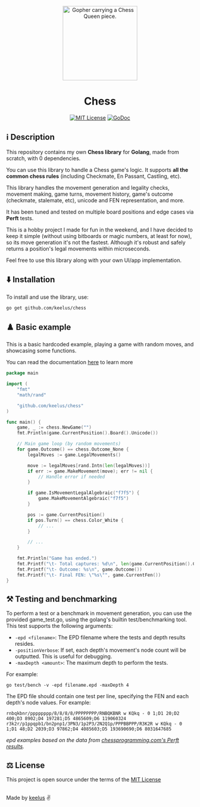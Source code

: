 <p align="center">
  <img src="https://github.com/keelus/chess/assets/86611436/4207ba13-3004-44ba-8325-7533f08a4e47" alt="Gopher carrying a Chess Queen piece." width="200" />
</p>
<h1 align="center">Chess</h1>

<p align="center">
<a href="./LICENSE"><img src="https://img.shields.io/badge/⚖️ license-MIT-blue" alt="MIT License"></a>
    <a href="https://godoc.org/github.com/keelus/chess"><img src="https://godoc.org/github.com/keelus/chess?status.svg" alt="GoDoc"></a>
</p>

## ℹ️ Description
This repository contains my own **Chess library** for **Golang**, made from scratch, with 0 dependencies.

You can use this library to handle a Chess game's logic. It supports **all the common chess rules** (including Checkmate, En Passant, Castling, etc).

This library handles the movement generation and legality checks, movement making, game turns, movement history, game's outcome (checkmate, stalemate, etc), unicode and FEN representation, and more.

It has been tuned and tested on multiple board positions and edge cases via **Perft** tests.

This is a hobby project I made for fun in the weekend, and I have decided to keep it simple (without using bitboards or magic numbers, at least for now), so its move generation it's not the fastest. Although it's robust and safely returns a position's legal movements within microseconds.

Feel free to use this library along with your own UI/app implementation.

## ⬇️ Installation
To install and use the library, use:
```sh
go get github.com/keelus/chess
```

## ♟️ Basic example
This is a basic hardcoded example, playing a game with random moves, and showcasing some functions.

You can read the documentation <a href="https://godoc.org/github.com/keelus/chess">here</a> to learn more
```Go
package main

import (
	"fmt"
	"math/rand"

	"github.com/keelus/chess"
)

func main() {
	game, _ := chess.NewGame("")
	fmt.Println(game.CurrentPosition().Board().Unicode())

	// Main game loop (by random movements)
	for game.Outcome() == chess.Outcome_None {
		legalMoves := game.LegalMovements()

		move := legalMoves[rand.Intn(len(legalMoves))]
		if err := game.MakeMovement(move); err != nil {
			// Handle error if needed
		}

		if game.IsMovementLegalAlgebraic("f7f5") {
			game.MakeMovementAlgebraic("f7f5")
		}

		pos := game.CurrentPosition()
		if pos.Turn() == chess.Color_White {
			// ...
		}

		// ...
	}

	fmt.Println("Game has ended.")
	fmt.Printf("\t- Total captures: %d\n", len(game.CurrentPosition().Captures()))
	fmt.Printf("\t- Outcome: %s\n", game.Outcome())
	fmt.Printf("\t- Final FEN: \"%s\"", game.CurrentFen())
}
```

## ⚒ Testing and benchmarking
To perform a test or a benchmark in movement generation, you can use the provided game_test.go, using the golang's builtin test/benchmarking tool.
This test supports the following arguments:
- `-epd <filename>`: The EPD filename where the tests and depth results resides.
- `-positionVerbose`: If set, each depth's movement's node count will be outputted. This is useful for debugging.
- `-maxDepth <amount>`: The maximum depth to perform the tests.

For example:
```
go test/bench -v -epd filename.epd -maxDepth 4
```

The EPD file should contain one test per line, specifying the FEN and each depth's node values. For example:
```
rnbqkbnr/pppppppp/8/8/8/8/PPPPPPPP/RNBQKBNR w KQkq - 0 1;D1 20;D2 400;D3 8902;D4 197281;D5 4865609;D6 119060324
r3k2r/p1ppqpb1/bn2pnp1/3PN3/1p2P3/2N2Q1p/PPPBBPPP/R3K2R w KQkq - 0 1;D1 48;D2 2039;D3 97862;D4 4085603;D5 193690690;D6 8031647685
```

*epd examples based on the data from [chessprogramming.com's Perft results](https://www.chessprogramming.org/Perft_Results).*

## ⚖️ License
This project is open source under the terms of the [MIT License](./LICENSE)

<br />
Made by <a href="https://github.com/keelus">keelus</a> ✌️
